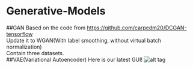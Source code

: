 # Generative-Models
##GAN
Based on the code from https://github.com/carpedm20/DCGAN-tensorflow<br>
Update it to WGAN(With label smoothing, without virtual batch normalization)<br>
Contain three datasets.<br>
##VAE(Variational Autoencoder)
Here is our latest GUI!
![alt tag](https://github.com/icarusization/Generative-Models/tree/master/GAN/GUI_new.jpeg)
